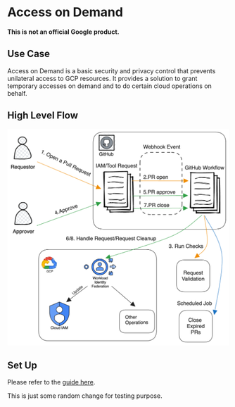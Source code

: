 # Access on Demand

**This is not an official Google product.**

## Use Case

Access on Demand is a basic security and privacy control that prevents
unilateral access to GCP resources. It provides a solution to grant temporary
accesses on demand and to do certain cloud operations on behalf.

## High Level Flow

![flow](./docs/assets/flow.png)

## Set Up

Please refer to the
[guide here](https://github.com/abcxyz/aod-template#prerequisites).

This is just some random change for testing purpose.
